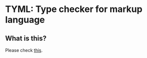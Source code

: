 # TYML: Type checker for markup language

## What is this?
Please check [this](https://tyml-org.github.io/tyml-lang.org/).
